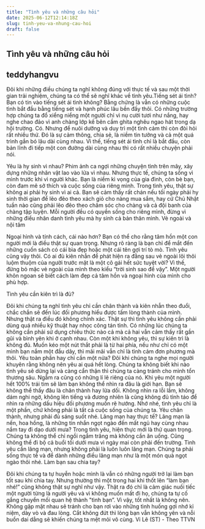 ```yaml
---
title: "Tình yêu và những câu hỏi"
date: 2025-06-12T12:14:18Z
slug: tinh-yeu-va-nhung-cau-hoi
draft: false
---
```


## Tình yêu và những câu hỏi

## teddyhangvu

Đôi khi những điều chúng ta nghĩ không đúng với thực tế và sau một thời gian trải nghiệm, chúng ta có thể sẽ nghĩ khác về tình yêu.Tiếng sét ái tình?
Bạn có tin vào tiếng sét ái tình không? Bằng chứng là vẫn có những cuộc tình bắt đầu bằng tiếng sét và hạnh phúc lâu bền đấy thôi.
Có những trường hợp chúng ta đổ xiểng niểng một người chỉ vì nụ cười tươi như nắng, hay nghe chao đảo vì anh chàng lớp kế bên cầm ghita nghêu ngao hát trong dạ hội trường. Có. Nhưng để nuôi dưỡng và duy trì một tình cảm thì còn đòi hỏi rất nhiều thứ. Đó là sự cảm thông, chia sẻ, là niềm tin tưởng và cả một quá trình gắn bó lâu dài cùng nhau.
Vì thế, tiếng sét ái tình chỉ là bắt đầu, còn bản lĩnh đi tiếp một con đường dài cùng nhau thì có rất nhiều chuyện phải nói.

Yêu là hy sinh vì nhau?
Phim ảnh ca ngợi những chuyện tình trên mây, xây dựng những nhân vật lao vào lửa vì nhau. Nhưng thực tế, chúng ta sống vì mình trước khi vì người khác.
Bạn là niềm kì vọng của gia đình, còn bè bạn, còn đam mê sở thích và cuộc sống của riêng mình. Trong tình yêu, thật sự không ai phải hy sinh vì ai cả. Bạn sẽ cảm thấy rất chán nếu tối ngày phải hy sinh thời gian để lẽo đẽo theo xách giỏ cho nàng mua sắm, hay cứ Chủ Nhật tuần nào cũng phải lẽo đẽo theo chăm sóc cho chàng và cả đội banh của chàng tập luyện.
Mỗi người đều có quyền sống cho riêng mình, đừng vì những điều nhân danh tình yêu mà hy sinh cả bản thân mình.
Vẻ ngoài và nội tâm

Ngoại hình và tính cách, cái nào hơn?
Bạn có thể cho rằng tâm hồn một con người mới là điều thật sự quan trọng. Nhưng rõ ràng là bạn chỉ để mắt đến những cuốn sách có cái bìa đẹp hoặc một cái tên gợi trí tò mò.
Tình yêu cũng vậy thôi. Có ai đủ kiên nhẫn để phát hiện ra đằng sau vẻ ngoài lôi thôi luộm thuộm của người trước mặt là một cô gái hết sức tuyệt vời? Vì thế, đừng bỏ mặc vẻ ngoài của mình theo kiểu “trời sinh sao để vậy”. Một người khôn ngoan sẽ biết cách làm đẹp cả tâm hồn và ngoại hình của mình cho phù hợp.

Tình yêu cần kiên trì là đủ?

Đôi khi chúng ta nghĩ tình yêu chỉ cần chân thành và kiên nhẫn theo đuổi, chắc chắn sẽ đến lúc đối phương hiểu được tấm lòng thành của mình.
Nhưng thật ra điều đó không chính xác. Thật sự thì tình yêu không cần phải dùng quá nhiều kỹ thuật hay nhọc công tán tỉnh. Có những lúc chúng ta không cần phải sử dụng chiêu thức nào cả mà cả hai vẫn cảm thấy rất gần gũi và bình yên khi ở cạnh nhau.
Còn một khi không yêu, thì sự kiên trì là không đủ. Muốn kéo một nút thắt phải là từ hai phía, nếu như chỉ có một mình bạn nắm một đầu dây, thì mãi mãi vẫn chỉ là tình cảm đơn phương mà thôi.
Yêu toàn phần hay chỉ cần một nửa?
Đôi khi chúng ta nghe mọi người khuyên rằng không nên yêu ai quá hết lòng. Chúng ta không biết khi nào tình yêu sẽ dừng lại và càng cẩn thận thì chúng ta càng tránh cho mình tổn thương sâu.
Ngẫm ra cũng có những lí lẽ riêng của nó. Khi yêu một người hết 100% trái tim sẽ làm bạn không thể nhìn ra đâu là giới hạn. Bạn sẽ không thể thấy đâu là chân thành hay lừa dối. Không nhìn ra lỗi lầm, không dám nghi ngờ, không lên tiếng và đương nhiên là cũng không đủ tỉnh táo để nhìn ra những dấu hiệu đối phương muốn rẽ hướng.
Nhớ nhé, tình yêu chỉ là một phần, chứ không phải là tất cả cuộc sống của chúng ta. Yêu chân thành, nhưng phải đủ sáng suốt nhé.
Lãng mạn hay thực tế?
Lãng mạn là nến, hoa hồng, là những tin nhắn ngọt ngào đến mất ngủ hay cùng nhau nắm tay đi dạo dưới mưa?
Trong tình yêu, hiện thực mới là thứ quan trọng. Chúng ta không thể chỉ ngồi ngắm trăng mà không cần ăn uống. Cũng không thể đi bộ cả buổi tối dưới mưa vì ngày mai còn phải đến trường. Tình yêu cần lãng mạn, nhưng không phải là luôn luôn lãng mạn.
Chúng ta phải sống thực tế và để dành những điều lãng mạn như là một món quà ngọt ngào thôi nhé.
Làm bạn sau chia tay?

Đôi khi chúng ta tự huyễn hoặc mình là vẫn có những người trở lại làm bạn tốt sau khi chia tay. Nhưng thường thì một trong hai khi thốt lên “làm bạn nhé!” cũng không thật sự nghĩ như vậy. Thật ra đó chỉ là cảm giác nuối tiếc một người từng là người yêu và vì không muốn mất đi họ, chúng ta tự cố gắng chuyển mối quan hệ thành "tình bạn”.
Vì vậy, tốt nhất là không nên. Không gặp mặt nhau sẽ tránh cho bạn rơi vào những tình huống gợi nhớ kỉ niệm, dày vò và đau lòng. Cắt không đứt thì lòng bạn vẫn không yên và nỗi buồn dai dẳng sẽ khiến chúng ta mệt mỏi vô cùng.
 Vi Lê (ST) - Theo TTVN